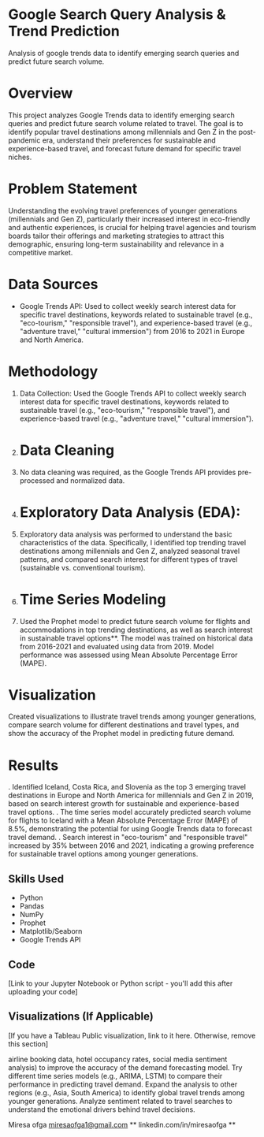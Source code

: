 # Google Search Query Analysis & Trend Prediction
Analysis of google trends data to identify emerging search queries and predict future search volume.
# Overview

This project analyzes Google Trends data to identify emerging search queries and predict future search volume related to travel. The goal is to identify popular travel destinations among millennials and Gen Z in the post-pandemic era, understand their preferences for sustainable and experience-based travel, and forecast future demand for specific travel niches.

# Problem Statement

Understanding the evolving travel preferences of younger generations (millennials and Gen Z), particularly their increased interest in eco-friendly and authentic experiences, is crucial for helping travel agencies and tourism boards tailor their offerings and marketing strategies to attract this demographic, ensuring long-term sustainability and relevance in a competitive market.

# Data Sources

* Google Trends API: Used to collect weekly search interest data for specific travel destinations, keywords related to sustainable travel (e.g., "eco-tourism," "responsible travel"), and experience-based travel (e.g., "adventure travel," "cultural immersion") from 2016 to 2021 in Europe and North America.

# Methodology

1. Data Collection:
    Used the Google Trends API to collect weekly search interest data for specific travel destinations, keywords related to sustainable travel (e.g., "eco-tourism," "responsible travel"), and experience-based travel (e.g., "adventure travel," "cultural immersion").
3. # Data Cleaning
4. No data cleaning was required, as the Google Trends API provides pre-processed and normalized data.
5. # Exploratory Data Analysis (EDA):
6. Exploratory data analysis was performed to understand the basic characteristics of the data. Specifically, I identified top trending travel destinations among millennials and Gen Z, analyzed seasonal travel patterns, and compared search interest for different types of travel (sustainable vs. conventional tourism).
7. # Time Series Modeling
8. Used the Prophet model to predict future search volume for flights and accommodations in top trending destinations, as well as search interest in sustainable travel options**. The model was trained on historical data from 2016-2021 and evaluated using data from 2019. Model performance was assessed using Mean Absolute Percentage Error (MAPE).
# Visualization
   Created visualizations to illustrate travel trends among younger generations, compare search volume for different destinations and travel types, and show the accuracy of the Prophet model in predicting future demand.

# Results

. Identified Iceland, Costa Rica, and Slovenia as the top 3 emerging travel destinations in Europe and North America for millennials and Gen Z in 2019, based on search interest growth for sustainable and experience-based travel options.
. The time series model accurately predicted search volume for flights to Iceland with a Mean Absolute Percentage Error (MAPE) of 8.5%, demonstrating the potential for using Google Trends data to forecast travel demand.
. Search interest in "eco-tourism" and "responsible travel" increased by 35% between 2016 and 2021, indicating a growing preference for sustainable travel options among younger generations.

## Skills Used

* Python
* Pandas
* NumPy
* Prophet
* Matplotlib/Seaborn
* Google Trends API

## Code

[Link to your Jupyter Notebook or Python script - you'll add this after uploading your code]

## Visualizations (If Applicable)

[If you have a Tableau Public visualization, link to it here. Otherwise, remove this section]

 airline booking data, hotel occupancy rates, social media sentiment analysis) to improve the accuracy of the demand forecasting model.
Try different time series models (e.g., ARIMA, LSTM) to compare their performance in predicting travel demand.
Expand the analysis to other regions (e.g., Asia, South America) to identify global travel trends among younger generations.
Analyze sentiment related to travel searches to understand the emotional drivers behind travel decisions.



Miresa ofga 
miresaofga1@gmail.com **
linkedin.com/in/miresaofga **
